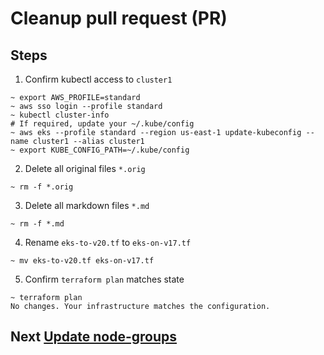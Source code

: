 # Cleanup pull request (PR)

## Steps

1. Confirm kubectl access to `cluster1`

```shell
~ export AWS_PROFILE=standard
~ aws sso login --profile standard
~ kubectl cluster-info
# If required, update your ~/.kube/config
~ aws eks --profile standard --region us-east-1 update-kubeconfig --name cluster1 --alias cluster1
~ export KUBE_CONFIG_PATH=~/.kube/config
```

2. Delete all original files `*.orig`

```shell
~ rm -f *.orig
```

3. Delete all markdown files `*.md`

```shell
~ rm -f *.md
```

4. Rename `eks-to-v20.tf` to `eks-on-v17.tf`

```shell
~ mv eks-to-v20.tf eks-on-v17.tf
```

5. Confirm `terraform plan` matches state

```shell
~ terraform plan
No changes. Your infrastructure matches the configuration.
```

## Next [Update node-groups](README.md#final-aws-upgrade-steps)
